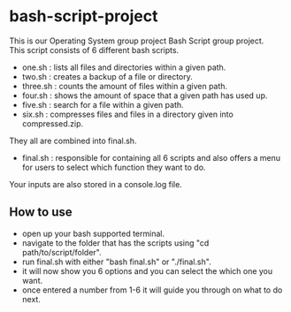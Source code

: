 # bash-script-project

This is our Operating System group project Bash Script group project.\
This script consists of 6 different bash scripts.
* one.sh : lists all files and directories within a given path.
* two.sh : creates a backup of a file or directory.
* three.sh : counts the amount of files within a given path.
* four.sh : shows the amount of space that a given path has used up.
* five.sh : search for a file within a given path.
* six.sh : compresses files and files in a directory given into compressed.zip.
  
They all are combined into final.sh.
* final.sh : responsible for containing all 6 scripts and also offers a menu for users to select which function they want to do.

Your inputs are also stored in a console.log file.

## How to use
* open up your bash supported terminal.
* navigate to the folder that has the scripts using "cd path/to/script/folder".
* run final.sh with either "bash final.sh" or "./final.sh".
* it will now show you 6 options and you can select the which one you want.
* once entered a number from 1-6 it will guide you through on what to do next.
